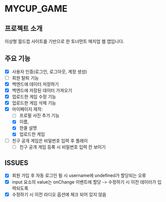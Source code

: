 # MYCUP_GAME

## 프로젝트 소개

이상형 월드컵 사이트를 기반으로 한 토너먼트 매치업 웹 앱입니다.

## 주요 기능

- [x] 사용자 인증(로그인, 로그아웃, 계정 생성)
- [ ] 회원 탈퇴 기능
- [x] 백엔드에 데이터 저장하기
- [x] 백엔드에 저장된 데이터 가져오기
- [x] 업로드한 게임 수정 기능
- [x] 업로드한 게임 삭제 기능
- [x] 마이페이지 제작:
  - [ ] 프로필 사진 추가 기능
  - [x] 이름,
  - [x] 한줄 설명
  - [x] 업로드한 게임
- [ ] 친구 공개 게임은 비밀번호 입력 후 플레이
  - [ ] 친구 공개 게임 등록 시 비밀번호 입력 칸 보이기

## ISSUES

- [x] 회원 가입 후 자동 로그인 될 시 username에 undefined가 할당되는 오류
- [x] input 요소의 value는 onChange 이벤트에 할당 -> 수정하기 시 이전 데이터가 입력되도록
- [x] 수정하기 시 이전 라디오 옵션에 체크 되어 있지 않음
